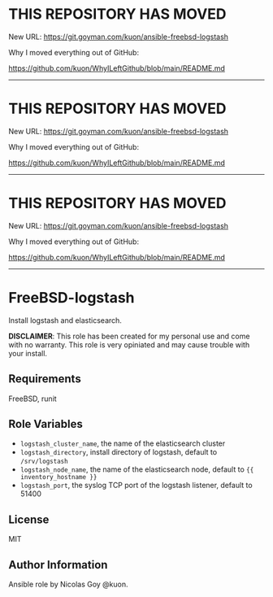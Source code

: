 
# THIS REPOSITORY HAS MOVED

New URL: https://git.goyman.com/kuon/ansible-freebsd-logstash

Why I moved everything out of GitHub:

https://github.com/kuon/WhyILeftGithub/blob/main/README.md

----


# THIS REPOSITORY HAS MOVED

New URL: https://git.goyman.com/kuon/ansible-freebsd-logstash

Why I moved everything out of GitHub:

https://github.com/kuon/WhyILeftGithub/blob/main/README.md

----


# THIS REPOSITORY HAS MOVED

New URL: https://git.goyman.com/kuon/ansible-freebsd-logstash

Why I moved everything out of GitHub:

https://github.com/kuon/WhyILeftGithub/blob/main/README.md

----

FreeBSD-logstash
================

Install logstash and elasticsearch.


**DISCLAIMER**: This role has been created for my personal use and come with
no warranty. This role is very opiniated and may cause trouble with your install.



Requirements
------------

FreeBSD, runit

Role Variables
--------------


- `logstash_cluster_name`, the name of the elasticsearch cluster
- `logstash_directory`, install directory of logstash, default to `/srv/logstash` 
- `logstash_node_name`, the name of the elasticsearch node, default to `{{ inventory_hostname }}`
- `logstash_port`, the syslog TCP port of the logstash listener, default to 51400


License
-------

MIT

Author Information
------------------

Ansible role by Nicolas Goy @kuon.

